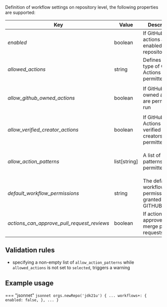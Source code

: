 Definition of workflow settings on repository level, the following properties are supported:

| Key                                        | Value        | Description                                                    | Notes                                                               |
|--------------------------------------------|--------------|----------------------------------------------------------------|---------------------------------------------------------------------|
| _enabled_                                  | boolean      | If GitHub actions are enabled for this repository              |                                                                     |
| _allowed_actions_                          | string       | Defines which type of GitHub Actions are permitted to run      | `all`, `local_only` or `selected`                                   |
| _allow_github_owned_actions_               | boolean      | If GitHub owned actions are permitted to run                   | Only taken into account when `allowed_actions` is set to `selected` |
| _allow_verified_creator_actions_           | boolean      | If GitHub Actions from verified creators are permitted to run  | Only taken into account when `allowed_actions` is set to `selected` |
| _allow_action_patterns_                    | list[string] | A list of action patterns permitted to run                     | Only taken into account when `allowed_actions` is set to `selected` |
| _default_workflow_permissions_             | string       | The default workflow permissions granted to the GITHUB_TOKEN   | `read` or `write`                                                   |
| _actions_can_approve_pull_request_reviews_ | boolean      | If actions can approve and merge pull requests                 |                                                                     |

## Validation rules

- specifying a non-empty list of `allow_action_patterns` while `allowed_actions` is not set to `selected`, triggers a warning


## Example usage

=== "jsonnet"
    ``` jsonnet
    orgs.newRepo('jdk21u') {
        ...
        workflows+: {
            enabled: false,
        },
        ...
    }
    ```
